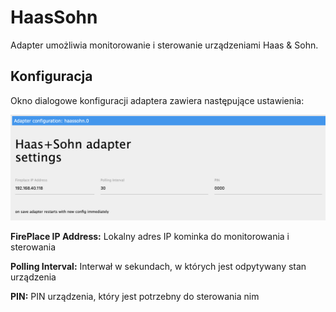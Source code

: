 # HaasSohn
Adapter umożliwia monitorowanie i sterowanie urządzeniami Haas & Sohn.

## Konfiguracja
Okno dialogowe konfiguracji adaptera zawiera następujące ustawienia:

![haassohn_configuration](img/haassohn_configuration.png)

**FirePlace IP Address:** Lokalny adres IP kominka do monitorowania i sterowania

**Polling Interval:** Interwał w sekundach, w których jest odpytywany stan urządzenia

**PIN:** PIN urządzenia, który jest potrzebny do sterowania nim